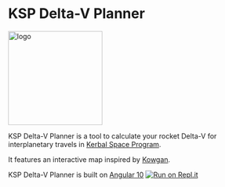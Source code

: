 # KSP Delta-V Planner

<a href="https://ksp.loicviennois.com/" target="_blank"><img src="src/assets/icons/icon-192x192.png" width="192" alt="logo" /></a>

KSP Delta-V Planner is a tool to calculate your rocket Delta-V for
interplanetary travels in [Kerbal Space Program](https://www.kerbalspaceprogram.com/).

It features an interactive map inspired by [Kowgan](https://github.com/Kowgan/ksp_cheat_sheets).

KSP Delta-V Planner is built on [Angular 10](https://angular.io)
[![Run on Repl.it](https://repl.it/badge/github/LoicViennois/KSP-DeltaV-Planner)](https://repl.it/github/LoicViennois/KSP-DeltaV-Planner)
